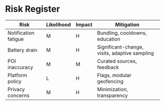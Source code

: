 # Risk Register

| **Risk**             | **Likelihood** | **Impact** | **Mitigation**                                |
| -------------------- | -------------- | ---------- | --------------------------------------------- |
| Notification fatigue | M              | H          | Bundling, cooldowns, education                |
| Battery drain        | M              | H          | Significant-change, visits, adaptive sampling |
| POI inaccuracy       | M              | M          | Curated sources, feedback                     |
| Platform policy      | L              | H          | Flags, modular geofencing                     |
| Privacy concerns     | M              | H          | Minimization, transparency                    |